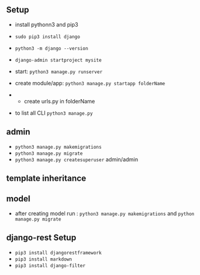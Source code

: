 ## Setup
- install pythonn3 and pip3
- ```sudo pip3 install django```
- ```python3 -m django --version```
- ```django-admin startproject mysite``` 
- start: ```python3 manage.py runserver```
- create module/app: ```python3 manage.py startapp folderName```
- - create urls.py in folderName

- to list all CLI ```python3 manage.py```

## admin
- ```python3 manage.py makemigrations```
- ```python3 manage.py migrate```
- ```python3 manage.py createsuperuser``` admin/admin

## template inheritance

## model
- after creating model run : ```python3 manage.py makemigrations``` and ```python manage.py migrate```

## django-rest Setup
- `pip3 install djangorestframework`
- `pip3 install markdown`
- `pip3 install django-filter`